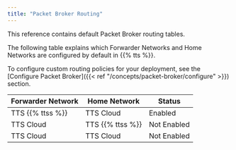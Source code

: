```yaml
---
title: "Packet Broker Routing"
---
```


This reference contains default Packet Broker routing tables.

<!--more-->

The following table explains which Forwarder Networks and Home Networks are configured by default in {{% tts %}}.

To configure custom routing policies for your deployment, see the [Configure Packet Broker]({{< ref "/concepts/packet-broker/configure" >}}) section.

| Forwarder Network    | Home Network         | Status      |
| -------------------- | -------------------- | ----------- |
| TTS {{% ttss %}}     | TTS Cloud            | Enabled     |
| TTS Cloud            | TTS {{% ttss %}}     | Not Enabled |
| TTS Cloud <TENANT X> | TTS Cloud <TENANT Y> | Not Enabled |
